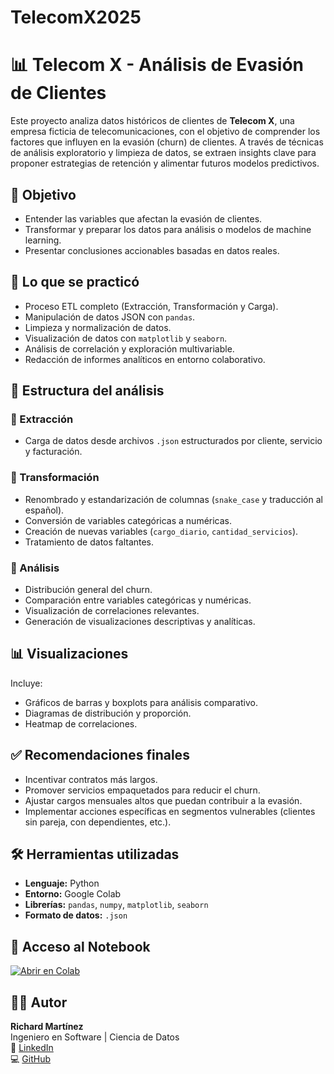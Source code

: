 # TelecomX2025
# 📊 Telecom X - Análisis de Evasión de Clientes

Este proyecto analiza datos históricos de clientes de **Telecom X**, una empresa ficticia de telecomunicaciones, con el objetivo de comprender los factores que influyen en la evasión (churn) de clientes. A través de técnicas de análisis exploratorio y limpieza de datos, se extraen insights clave para proponer estrategias de retención y alimentar futuros modelos predictivos.


## 🎯 Objetivo

- Entender las variables que afectan la evasión de clientes.
- Transformar y preparar los datos para análisis o modelos de machine learning.
- Presentar conclusiones accionables basadas en datos reales.


## 🧠 Lo que se practicó

- Proceso ETL completo (Extracción, Transformación y Carga).
- Manipulación de datos JSON con `pandas`.
- Limpieza y normalización de datos.
- Visualización de datos con `matplotlib` y `seaborn`.
- Análisis de correlación y exploración multivariable.
- Redacción de informes analíticos en entorno colaborativo.

## 📂 Estructura del análisis

### 🔹 Extracción

- Carga de datos desde archivos `.json` estructurados por cliente, servicio y facturación.

### 🔹 Transformación

- Renombrado y estandarización de columnas (`snake_case` y traducción al español).
- Conversión de variables categóricas a numéricas.
- Creación de nuevas variables (`cargo_diario`, `cantidad_servicios`).
- Tratamiento de datos faltantes.

### 🔹 Análisis

- Distribución general del churn.
- Comparación entre variables categóricas y numéricas.
- Visualización de correlaciones relevantes.
- Generación de visualizaciones descriptivas y analíticas.

## 📊 Visualizaciones

Incluye:

- Gráficos de barras y boxplots para análisis comparativo.
- Diagramas de distribución y proporción.
- Heatmap de correlaciones.

## ✅ Recomendaciones finales

- Incentivar contratos más largos.
- Promover servicios empaquetados para reducir el churn.
- Ajustar cargos mensuales altos que puedan contribuir a la evasión.
- Implementar acciones específicas en segmentos vulnerables (clientes sin pareja, con dependientes, etc.).

## 🛠️ Herramientas utilizadas

- **Lenguaje:** Python  
- **Entorno:** Google Colab  
- **Librerías:** `pandas`, `numpy`, `matplotlib`, `seaborn`  
- **Formato de datos:** `.json`
## 📎 Acceso al Notebook

[![Abrir en Colab](https://colab.research.google.com/assets/colab-badge.svg)](https://colab.research.google.com/drive/1CGYsWwtHsaz_kEwqvPs9lraU8_NxxJ40)

## 👨‍💻 Autor

**Richard Martínez**  
Ingeniero en Software | Ciencia de Datos  
🔗 [LinkedIn](https://linkedin.com/in/ing-martinez-057b6b18)  
💻 [GitHub](https://github.com/Ingmartinez031)
